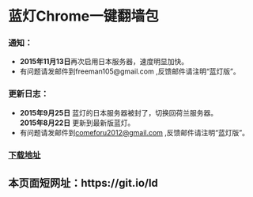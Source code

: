 # 蓝灯Chrome一键翻墙包
<h3>

<a id="user-content-说明" class="anchor" href="#%E8%AF%B4%E6%98%8E" aria-hidden="true"><span class="octicon octicon-link"></span></a>通知：</h3>

<ul>
<li><b>2015年11月13日</b>再次启用日本服务器，速度明显加快。
</li>
<li>有问题请发邮件到freeman105@gmail.com ,反馈邮件请注明“蓝灯版”。</li>
</ul>



<h3>
<a id="user-content-更新日志" class="anchor" href="#%E6%9B%B4%E6%96%B0%E6%97%A5%E5%BF%97" aria-hidden="true"><span class="octicon octicon-link"></span></a>更新日志：</h3>
<ul>
<li>
<strong>2015年9月25日</strong> 蓝灯的日本服务器被封了，切换回荷兰服务器。</li>
<strong>2015年8月22日</strong> 更新到最新版蓝灯。</li>
<li>有问题请发邮件到<a href="mailto:comeforu2012@gmail.com">comeforu2012@gmail.com</a> ,反馈邮件请注明“蓝灯版”。</li>
</ul>

<h3><a href="https://github.com/bannedbook/fanqiang/wiki#fanqiangsoft">下载地址</a></h3>

<h2>本页面短网址：https://git.io/ld </h2>